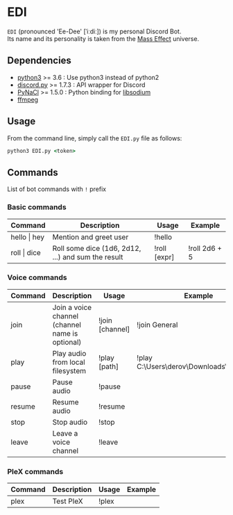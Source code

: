 # EDI

`EDI` (pronounced 'Ee-Dee' [ˈiːdiː]) is my personal Discord Bot.  
Its name and its personality is taken from the [Mass Effect](https://masseffect.fandom.com/wiki/EDI) universe.

## Dependencies

- [python3](https://www.python.org/) >= 3.6 : Use python3 instead of python2
- [discord.py](https://discordpy.readthedocs.io/en/stable) >= 1.7.3 : API wrapper for Discord
- [PyNaCl](https://pypi.org/project/PyNaCl/) >= 1.5.0 : Python binding for [libsodium](https://github.com/jedisct1/libsodium)
- [ffmpeg](https://www.ffmpeg.org/)

## Usage

From the command line, simply call the `EDI.py` file as follows:

```cmd
python3 EDI.py <token>
```

## Commands

List of bot commands with `!` prefix

### Basic commands

| Command          | Description                                        | Usage        | Example       |
| ---------------- | -------------------------------------------------- | ------------ | ------------- |
| hello &#124; hey | Mention and greet user                             | !hello       |               |
| roll &#124; dice | Roll some dice (1d6, 2d12, ...) and sum the result | !roll [expr] | !roll 2d6 + 5 |

### Voice commands

| Command | Description                                          | Usage           | Example                                  |
| ------- | ---------------------------------------------------- | --------------- | ---------------------------------------- |
| join    | Join a voice channel<br />(channel name is optional) | !join [channel] | !join General                            |
| play    | Play audio from local filesystem                     | !play [path]    | !play C:\Users\derov\Downloads\input.mp3 |
| pause   | Pause audio                                          | !pause          |                                          |
| resume  | Resume audio                                         | !resume         |                                          |
| stop    | Stop audio                                           | !stop           |                                          |
| leave   | Leave a voice channel                                | !leave          |                                          |

### PleX commands

| Command | Description | Usage | Example |
| ------- | ----------- | ----- | ------- |
| plex    | Test PleX   | !plex |         |
